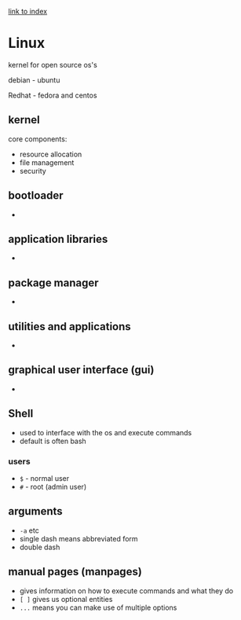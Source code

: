 [link to index](/readme.md)  

# Linux
kernel for open source os's

debian - ubuntu

Redhat - fedora and centos

## kernel
core components:
- resource allocation
- file management
- security

## bootloader
-

## application libraries
-

## package manager
-

## utilities and applications
-

## graphical user interface (gui)
-

## Shell
- used to interface with the os and execute commands
- default is often bash

### users
- `$` - normal user
- `#` - root (admin user)

## arguments
- `-a` etc
- single dash means abbreviated form
- double dash

## manual pages (manpages)
- gives information on how to execute commands and what they do
- `[ ]` gives us optional entities
- `...` means you can make use of multiple options
